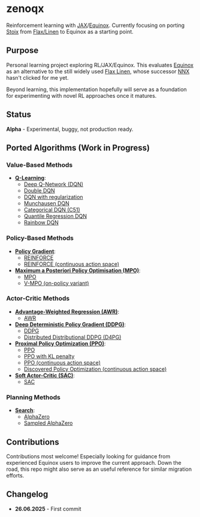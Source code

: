 # zenoqx

Reinforcement learning with [JAX](https://jax.readthedocs.io/)/[Equinox](https://github.com/patrick-kidger/equinox). Currently focusing on porting [Stoix](https://github.com/EdanToledo/Stoix) from [Flax/Linen](https://flax-linen.readthedocs.io/en/latest/) to Equinox as a starting point.

## Purpose

Personal learning project exploring RL/JAX/Equinox. This evaluates [Equinox](https://github.com/patrick-kidger/equinox) as an alternative to the still widely used [Flax Linen](https://flax-linen.readthedocs.io/en/latest/), whose successor [NNX](https://flax.readthedocs.io/en/latest/nnx/index.html) hasn't clicked for me yet.

Beyond learning, this implementation hopefully will serve as a foundation for experimenting with novel RL approaches once it matures.

## Status

**Alpha** - Experimental, buggy, not production ready.

## Ported Algorithms (Work in Progress)

### Value-Based Methods

- **[Q-Learning](zenoqx/systems/q_learning/)**:
  - [Deep Q-Network (DQN)](zenoqx/systems/q_learning/ff_dqn.py)
  - [Double DQN](zenoqx/systems/q_learning/ff_ddqn.py)
  - [DQN with regularization](zenoqx/systems/q_learning/ff_dqn_reg.py)
  - [Munchausen DQN](zenoqx/systems/q_learning/ff_mdqn.py)
  - [Categorical DQN (C51)](zenoqx/systems/q_learning/ff_c51.py)
  - [Quantile Regression DQN](zenoqx/systems/q_learning/ff_qr_dqn.py)
  - [Rainbow DQN](zenoqx/systems/q_learning/ff_rainbow.py)

### Policy-Based Methods

- **[Policy Gradient](zenoqx/systems/vpg/)**:
  - [REINFORCE](zenoqx/systems/vpg/ff_reinforce.py)
  - [REINFORCE (continuous action space)](zenoqx/systems/vpg/ff_reinforce_continuous.py)
- **[Maximum a Posteriori Policy Optimisation (MPO)](zenoqx/systems/mpo/)**:
  - [MPO](zenoqx/systems/mpo/ff_mpo.py)
  - [V-MPO (on-policy variant)](zenoqx/systems/mpo/ff_vmpo.py)

### Actor-Critic Methods

- **[Advantage-Weighted Regression (AWR)](zenoqx/systems/awr/)**: 
  - [AWR](zenoqx/systems/awr/ff_awr.py)
- **[Deep Deterministic Policy Gradient (DDPG)](zenoqx/systems/ddpg/)**:
  - [DDPG](zenoqx/systems/ddpg/ff_ddpg.py)
  - [Distributed Distributional DDPG (D4PG)](zenoqx/systems/ddpg/ff_d4pg.py)
- **[Proximal Policy Optimization (PPO)](zenoqx/systems/ppo)**:
  - [PPO](zenoqx/systems/anakin/ff_ppo.py)
  - [PPO with KL penalty](zenoqx/systems/anakin/ff_ppo_penalty.py)
  - [PPO (continuous action space)](zenoqx/systems/anakin/ff_ppo_continuous.py)
  - [Discovered Policy Optimization (continuous action space)](zenoqx/systems/anakin/ff_dpo_continuous.py)
- **[Soft Actor-Critic (SAC)](zenoqx/systems/sac/)**:
  - [SAC](zenoqx/systems/sac/ff_sac.py)

### Planning Methods

- **[Search](zenoqx/systems/search/)**:
  - [AlphaZero](zenoqx/systems/search/ff_az.py)
  - [Sampled AlphaZero](zenoqx/systems/search/ff_sampled_az.py)

## Contributions

Contributions most welcome! Especially looking for guidance from experienced Equinox users to improve the current approach. Down the road, this repo might also serve as an useful reference for similar migration efforts.

## Changelog

- **26.06.2025** - First commit
